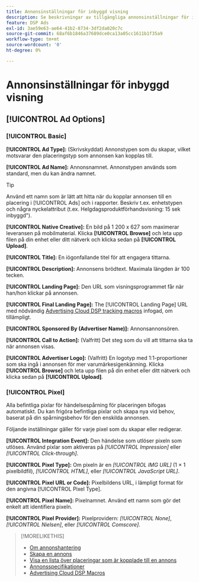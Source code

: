 ```yaml
---
title: Annonsinställningar för inbyggd visning
description: Se beskrivningar av tillgängliga annonsinställningar för inbyggda displayannonser.
feature: DSP Ads
exl-id: 3ae59e63-ae64-41b2-8734-3df2da020c7c
source-git-commit: 68af6b1846a37689dce0ca13a05cc1611b1f35a9
workflow-type: tm+mt
source-wordcount: '0'
ht-degree: 0%

---
```


# Annonsinställningar för inbyggd visning

## [!UICONTROL Ad Options]

### [!UICONTROL Basic]

**[!UICONTROL Ad Type]:** (Skrivskyddat) Annonstypen som du skapar, vilket motsvarar den placeringstyp som annonsen kan kopplas till.

**[!UICONTROL Ad Name]:** Annonsnamnet. Annonstypen används som standard, men du kan ändra namnet.

>[!TIP]
>
> Använd ett namn som är lätt att hitta när du kopplar annonsen till en placering i [!UICONTROL Ads] och i rapporter. Beskriv t.ex. enhetstypen och några nyckelattribut (t.ex. Helgdagsproduktförhandsvisning: 15 sek inbyggd&quot;).

**[!UICONTROL Native Creative]:** En bild på 1 200 x 627 som maximerar leveransen på mobilmaterial. Klicka **[!UICONTROL Browse]** och leta upp filen på din enhet eller ditt nätverk och klicka sedan på **[!UICONTROL Upload]**.

**[!UICONTROL Title]:** En iögonfallande titel för att engagera tittarna.

**[!UICONTROL Description]:** Annonsens brödtext. Maximala längden är 100 tecken.

**[!UICONTROL Landing Page]:** Den URL som visningsprogrammet får när han/hon klickar på annonsen.

**[!UICONTROL Final Landing Page]:** The [!UICONTROL Landing Page] URL med nödvändig [Advertising Cloud DSP tracking macros](/help/dsp/campaign-management/macros.md) infogad, om tillämpligt.

**[!UICONTROL Sponsored By (Advertiser Name)]:** Annonsannonsören.

**[!UICONTROL Call to Action]:** (Valfritt) Det steg som du vill att tittarna ska ta när annonsen visas.

**[!UICONTROL Advertiser Logo]:** (Valfritt) En logotyp med 1:1-proportioner som ska ingå i annonsen för mer varumärkesigenkänning. Klicka **[!UICONTROL Browse]** och leta upp filen på din enhet eller ditt nätverk och klicka sedan på **[!UICONTROL Upload]**.

### [!UICONTROL Pixel]

Alla befintliga pixlar för händelsespårning för placeringen bifogas automatiskt. Du kan frigöra befintliga pixlar och skapa nya vid behov, baserat på din spårningsbehov för den enskilda annonsen.

Följande inställningar gäller för varje pixel som du skapar eller redigerar.

**[!UICONTROL Integration Event]:** Den händelse som utlöser pixeln som utlöses. Använd pixlar som aktiveras på *[!UICONTROL Impression]* eller *[!UICONTROL Click-through]*.

**[!UICONTROL Pixel Type]:** Om pixeln är en *[!UICONTROL IMG URL]* (1 × 1 pixelbildfil), *[!UICONTROL HTML]*, eller *[!UICONTROL JavaScript URL]*.

**[!UICONTROL Pixel URL or Code]:** Pixelbildens URL, i lämpligt format för den angivna [!UICONTROL Pixel Type].

**[!UICONTROL Pixel Name]:** Pixelnamnet. Använd ett namn som gör det enkelt att identifiera pixeln.

**[!UICONTROL Pixel Provider]:** Pixelprovidern: *[!UICONTROL None]*, *[!UICONTROL Nielsen]*, eller *[!UICONTROL Comscore]*.

>[!MORELIKETHIS]
>
>* [Om annonshantering](ad-about.md)
>* [Skapa en annons](ad-create.md)
>* [Visa en lista över placeringar som är kopplade till en annons](/help/dsp/campaign-management/ads/ad-list-placements.md)
>* [Annonsspecifikationer](/help/dsp/assets/ad-specs.pdf)
>* [Advertising Cloud DSP Macros](/help/dsp/campaign-management/macros.md)


